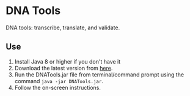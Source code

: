 # DNA Tools
DNA tools: transcribe, translate, and validate.

## Use
1. Install Java 8 or higher if you don't have it
2. Download the latest version from [here](https://ci.pantherman594.com/job/DNATools/lastSuccessfulBuild/).
3. Run the DNATools.jar file from terminal/command prompt using the command `java -jar DNATools.jar`.
4. Follow the on-screen instructions.